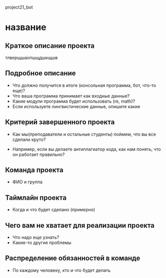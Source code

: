 project21_bot
# название
## Краткое описание проекта
тлверщшаопшщдшкщшв


## Подробное описание
* Что должно получится в итоге (консольная программа, бот, что-то еще)?
* Что ваша программа принимает как входные данные?
* Какие модули программа будет использовать (re, math)?
* Если используете лингвистические данные, опишите какие

## Критерий завершенного проекта
* Как мы(преподаватели и остальные студенты) поймем, что вы все сделали круто?

* Например, если вы делаете антиплагиатор кода, как нам понять, что он работает правильно?

## Команда проекта
* ФИО и группа

## Таймлайн проекта
* Когда и что будет сделано (примерно)

## Чего вам не хватает для реализации проекта
* Что надо еще узнать?
* Какие-то другие проблемы

## Распределение обязанностей в команде
* По каждому человеку, кто и что будет делать
